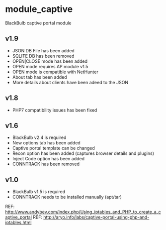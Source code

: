 module_captive
==============

BlackBulb captive portal module


v1.9
---------------------------------
- JSON DB File has been added
- SQLITE DB has been removed
- OPEN|CLOSE mode has been added
- OPEN mode requires AP module v1.5
- OPEN mode is compatible with NetHunter
- About tab has been added
- More details about clients have been adeed to the JSON


v1.8
---------------------------------
- PHP7 compatibility issues has been fixed


v1.6
---------------------------------
- BlackBulb v2.4 is required
- New options tab has been added
- Captive portal template can be changed
- Recon option has been added (captures browser details and plugins)
- Inject Code option has been added
- CONNTRACK has been removed


v1.0
---------------------------------
- BlackBulb v1.5 is required
- CONNTRACK needs to be installed manually (apt/tar)


REF: http://www.andybev.com/index.php/Using_iptables_and_PHP_to_create_a_captive_portal
REF: http://aryo.info/labs/captive-portal-using-php-and-iptables.html
